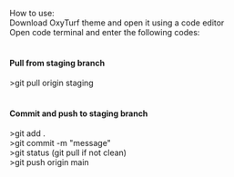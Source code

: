 How to use:<br>
Download OxyTurf theme and open it using a code editor<br>
Open code terminal and enter the following codes:<br><br>
<h4>Pull from staging branch</h4>
>git pull origin staging<br>
<br>
<h4>Commit and push to staging branch</h4>
>git add .<br>
>git commit -m "message" <br>
>git status (git pull if not clean) <br>
>git push origin main<br>



